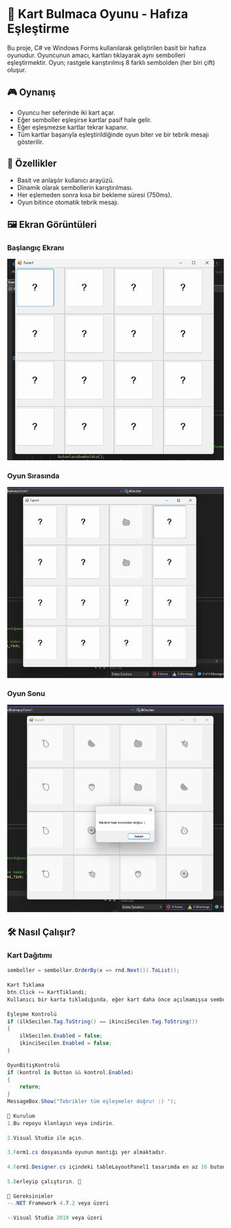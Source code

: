 ﻿# 🍒 Kart Bulmaca Oyunu - Hafıza Eşleştirme

Bu proje, C# ve Windows Forms kullanılarak geliştirilen basit bir hafıza oyunudur. Oyuncunun amacı, kartları tıklayarak aynı sembolleri eşleştirmektir. Oyun; rastgele karıştırılmış 8 farklı sembolden (her biri çift) oluşur.

## 🎮 Oynanış

- Oyuncu her seferinde iki kart açar.
- Eğer semboller eşleşirse kartlar pasif hale gelir.
- Eğer eşleşmezse kartlar tekrar kapanır.
- Tüm kartlar başarıyla eşleştirildiğinde oyun biter ve bir tebrik mesajı gösterilir.

## 🧠 Özellikler

- Basit ve anlaşılır kullanıcı arayüzü.
- Dinamik olarak sembollerin karıştırılması.
- Her eşlemeden sonra kısa bir bekleme süresi (750ms).
- Oyun bitince otomatik tebrik mesajı.

## 🖼️ Ekran Görüntüleri

### Başlangıç Ekranı
![Screenshot-1](https://github.com/MehmetOKZ/KartBulmaca/blob/master/ASSET/Screenshot-1.png?raw=true)

### Oyun Sırasında
![Screenshot-2](https://github.com/MehmetOKZ/KartBulmaca/blob/master/ASSET/Screenshot-2.png?raw=true)

### Oyun Sonu
![Screenshot-3](https://github.com/MehmetOKZ/KartBulmaca/blob/master/ASSET/Screenshot-3.png?raw=true)

## 🛠️ Nasıl Çalışır?

### Kart Dağıtımı

```csharp
semboller = semboller.OrderBy(x => rnd.Next()).ToList();

Kart Tıklama
btn.Click += KartTiklandi;
Kullanıcı bir karta tıkladığında, eğer kart daha önce açılmamışsa sembol gösterilir ve eşleşme kontrolü başlatılır.

Eşleşme Kontrolü
if (ilkSecilen.Tag.ToString() == ikinciSecilen.Tag.ToString())
{
    ilkSecilen.Enabled = false;
    ikinciSecilen.Enabled = false;
}

OyunBitişKontrolü
if (kontrol is Button && kontrol.Enabled)
{
    return;
}
MessageBox.Show("Tebrikler tüm eşleşmeler doğru! :) ");

📁 Kurulum
1.Bu repoyu klonlayın veya indirin.

2.Visual Studio ile açın.

3.Form1.cs dosyasında oyunun mantığı yer almaktadır.

4.Form1.Designer.cs içindeki tableLayoutPanel1 tasarımda en az 16 buton içermelidir.

5.Derleyip çalıştırın. 🚀

📌 Gereksinimler
--.NET Framework 4.7.2 veya üzeri

--Visual Studio 2019 veya üzeri


